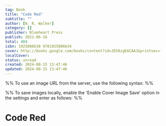 ```yaml
---
tag: Book
title: "Code Red"
subtitle: ""
author: [N. R. Walker]
category: []
publisher: Blueheart Press
publish: 2021-06-16
total: 404
isbn: 1925886638 9781925886634
cover: http://books.google.com/books/content?id=JEh9zgEACAAJ&printsec=frontcover&img=1&zoom=1&source=gbs_api
localCover: 
status: unread
created: 2024-08-15 13:47:46
updated: 2024-08-15 13:47:46
---
```


%% To use an image URL from the server, use the following syntax: %%


%% To save images locally, enable the 'Enable Cover Image Save' option in the settings and enter as follows: %%


# Code Red